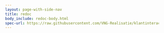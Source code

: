 ```yaml
---
layout: page-with-side-nav
title: redoc
body_include: redoc-body.html
spec-url: https://raw.githubusercontent.com/VNG-Realisatie/klantinteracties/main/docs/api_familie_x/variant4/openapi.yaml
---
```

<redoc spec-url='{{page.spec-url}}'></redoc>
